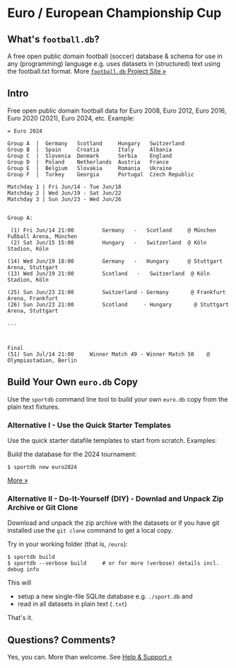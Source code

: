 # Euro / European Championship Cup

## What's `football.db`?

A free open public domain football (soccer) database & schema
for use in any (programming) language
e.g. uses datasets in (structured) text using the football.txt format.
More [`football.db` Project Site »](http://openfootball.github.io)

## Intro

Free open public domain football data for Euro 2008, Euro 2012, Euro 2016, Euro 2020 (2021), Euro 2024,
etc.
Example:

```
= Euro 2024

Group A  |  Germany   Scotland     Hungary   Switzerland
Group B  |  Spain     Croatia      Italy     Albania
Group C  |  Slovenia  Denmark      Serbia    England
Group D  |  Poland    Netherlands  Austria   France
Group E  |  Belgium   Slovakia     Romania   Ukraine 
Group F  |  Turkey    Georgia      Portugal  Czech Republic

Matchday 1 | Fri Jun/14 - Tue Jun/18   
Matchday 2 | Wed Jun/19 - Sat Jun/22   
Matchday 3 | Sun Jun/23 - Wed Jun/26        


Group A:

 (1) Fri Jun/14 21:00         Germany   -   Scotland     @ München Fußball Arena, München
 (2) Sat Jun/15 15:00         Hungary   -   Switzerland  @ Köln Stadion, Köln

(14) Wed Jun/19 18:00         Germany   -   Hungary      @ Stuttgart Arena, Stuttgart
(13) Wed Jun/19 21:00         Scotland   -   Switzerland  @ Köln Stadion, Köln

(25) Sun Jun/23 21:00         Switzerland - Germany       @ Frankfurt Arena, Frankfurt
(26) Sun Jun/23 21:00         Scotland     - Hungary       @ Stuttgart Arena, Stuttgart

...



Final
(51) Sun Jul/14 21:00     Winner Match 49 - Winner Match 50    @ Olympiastadion, Berlin
```



## Build Your Own `euro.db` Copy

Use the `sportdb` command line tool to build your own `euro.db` copy
from the plain text fixtures. 


### Alternative I - Use the Quick Starter Templates

Use the quick starter datafile templates to start from scratch. Examples:

Build the database for the 2024 tournament:

    $ sportdb new euro2024

[More »](https://github.com/openfootball/quick-starter)


### Alternative II - Do-It-Yourself (DIY) - Downlad and Unpack Zip Archive or Git Clone

Download and unpack the zip archive with the datasets or if you have git installed use the `git clone` command to
get a local copy.

Try in your working folder (that is, `/euro`):

```
$ sportdb build
$ sportdb --verbose build     # or for more (verbose) details incl. debug info
```

This will

- setup a new single-file SQLite database e.g. `./sport.db` and
- read in all datasets in plain text (`.txt`)

That's it.



## Questions? Comments?

Yes, you can. More than welcome.
See [Help & Support »](https://github.com/openfootball/help)


